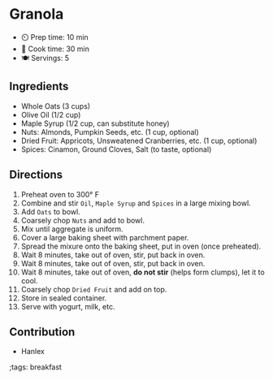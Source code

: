 # Granola

- ⏲️ Prep time: 10 min
- 🍳 Cook time: 30 min
- 🍽️ Servings: 5

## Ingredients

- Whole Oats (3 cups)
- Olive Oil (1/2 cup)
- Maple Syrup (1/2 cup, can substitute honey)
- Nuts: Almonds, Pumpkin Seeds, etc. (1 cup, optional)
- Dried Fruit: Appricots, Unsweatened Cranberries, etc. (1 cup, optional)
- Spices: Cinamon, Ground Cloves, Salt (to taste, optional)

## Directions

1. Preheat oven to 300° F
2. Combine and stir `Oil`, `Maple Syrup` and `Spices` in a large mixing bowl.
3. Add `Oats` to bowl.
4. Coarsely chop `Nuts` and add to bowl.
5. Mix until aggregate is uniform.
6. Cover a large baking sheet with parchment paper.
7. Spread the mixure onto the baking sheet, put in oven (once preheated).
8. Wait 8 minutes, take out of oven, stir, put back in oven.
9. Wait 8 minutes, take out of oven, stir, put back in oven.
10. Wait 8 minutes, take out of oven, **do not stir** (helps form clumps), let it to cool.
11. Coarsely chop `Dried Fruit` and add on top.
12. Store in sealed container.
13. Serve with yogurt, milk, etc.

## Contribution

- Hanlex

;tags: breakfast
